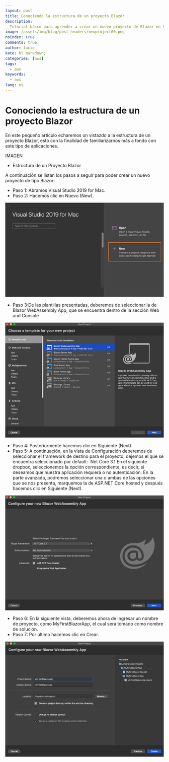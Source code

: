 ```yaml
---
layout: post
title: Conociendo la estructura de un proyecto Blazor
description:
  Tutorial básco para aprender a crear un nuevo proyecto de Blazor en Visual Studio 2019 for Mac.
image: /assets/img/blog/post-headers/newproject00.png
noindex: true
comments: true
author: lucio
kate: hl markdown;
categories: [aws]
tags:
  - aws
keywords:
  - aws
lang: es
---
```


# Conociendo la estructura de un proyecto Blazor

En este pequeño articulo echaremos un vistazdo a la estructura de un proyecto Blazor, esto con la finalidad de familiarizarnos más a fondo con este tipo de aplicaciones. 

IMAGEN

- Estructura de un Proyecto Blazor

A continuación se listan los pasos a seguir para poder crear un nuevo proyecto de tipo Blazor:

- Paso 1: Abramos Visual Studio 2019 for Mac.
- Paso 2: Hacemos clic en Nuevo (New).

![image](/assets/img/blog/tutorials/nuevo-proyecto-blazor/newproject01.png)

- Paso 3:De las plantillas presentadas, deberemos de seleccionar la de Blazor WebAssembly App, que se encuentra dentro de la sección Web and Console

![image](/assets/img/blog/tutorials/nuevo-proyecto-blazor/newproject02.png)

- Paso 4: Posteriormente hacemos clic en Siguiente (Next).
- Paso 5: A continuación, en la vista de Configuración deberemos de seleccionar el framework de destino para el proyecto, dejemos el que se encuentra seleccionado por default: .Net Core 3.1 En el siguiente dropbox, seleccionemos la opción correspondiente, es decir, si deseamos que nuestra aplicación requiera o  no autenticación. En la parte avanzada, podremos seleccionar una o ambas de las opciones que se nos presenta, marquemos la de ASP.NET Core hosted y después hacemos clic en Siguiente (Next).

![image](/assets/img/blog/tutorials/nuevo-proyecto-blazor/newproject03.png)

- Paso 6: En la siguiente vista, deberemos ahora de ingresar un nombre de proyecto, como MyFirstBlazorApp, el cual será tomado como nombre de solución.
- Paso 7: Por último hacemos clic en Crear.

![image](/assets/img/blog/tutorials/nuevo-proyecto-blazor/newproject04.png)
